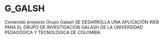 # G_GALSH
Contenido proyecto Grupo Galash
SE DESARROLLA UNA APLICACIÓN WEB PARA EL GRUPO DE INVESTIGACIÓN GALASH DE LA UNIVERSIDAD PEDAGÓGICA Y TECNOLÓGICA DE COLOMBIA
